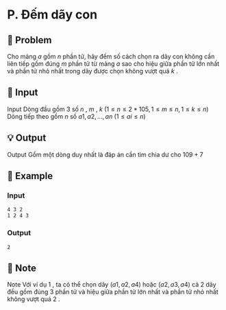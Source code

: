 # P. Đếm dãy con

## 📖 Problem

Cho mảng
$a$
gồm
$n$
phần tử, hãy đếm số cách chọn ra dãy con không cần liên tiếp gồm đúng
$m$
phần tử từ mảng
$a$
sao cho hiệu giữa phần tử lớn nhất và phần tử nhỏ nhất trong dãy được chọn không vượt quá
$k$
.


## 🧩 Input

Input
Dòng đầu gồm
$3$
số
$n$
,
$m$
,
$k$
$(1 ≤n≤ 2 * 105, 1 ≤m≤n, 1 ≤k≤n)$
Dòng tiếp theo gồm
$n$
số
$a1,a2, ...,an$
$(1 ≤ai≤n)$


## 💡 Output

Output
Gồm một dòng duy nhất là đáp án cần tìm chia dư cho
$109+ 7$


## 🧠 Example

### Input

```text
4 3 2
1 2 4 3
```

### Output

```text
2
```



## 📝 Note

Note
Với ví dụ
$1$
, ta có thể chọn dãy
$(a1,a2,a4)$
hoặc
$(a2,a3,a4)$
cả
$2$
dãy đều gồm đúng
$3$
phần tử và hiệu giữa phần tử lớn nhất và phần tử nhỏ nhất không vượt quá
$2$
.

